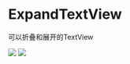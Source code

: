 # ExpandTextView
可以折叠和展开的TextView

<img src="https://camo.githubusercontent.com/781c0b32ffcfbbfc74783120a947d6d8f671bf1e/68747470733a2f2f696d672d626c6f672e6373646e696d672e636e2f32303230303531383136323334333731332e676966" />
<img src="https://img-blog.csdnimg.cn/20190103170923648.gif" />

